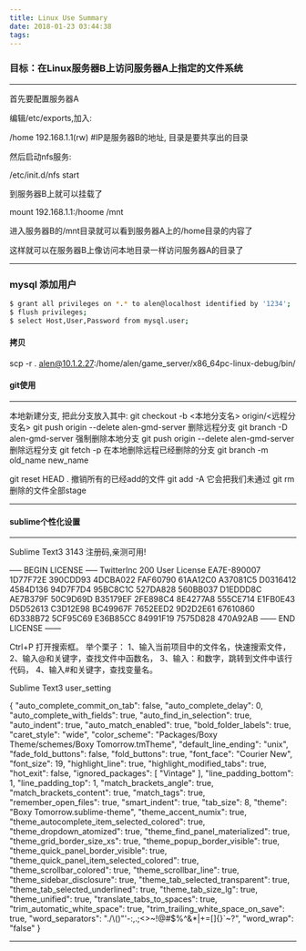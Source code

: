 ```yaml
---
title: Linux Use Summary
date: 2018-01-23 03:44:38
tags:
---
```


### 目标：在Linux服务器B上访问服务器A上指定的文件系统
**************************************************************************
首先要配置服务器A

编辑/etc/exports,加入:

/home    192.168.1.1(rw)    #IP是服务器B的地址, 目录是要共享出的目录

然后启动nfs服务:

/etc/init.d/nfs start

到服务器B上就可以挂载了

mount 192.168.1.1:/hoome /mnt

进入服务器B的/mnt目录就可以看到服务器A上的/home目录的内容了

这样就可以在服务器B上像访问本地目录一样访问服务器A的目录了
**************************************************************************

### mysql 添加用户
``` bash
$ grant all privileges on *.* to alen@localhost identified by '1234';
$ flush privileges;
$ select Host,User,Password from mysql.user;
```

#### 拷贝
scp -r . alen@10.1.2.27:/home/alen/game_server/x86_64pc-linux-debug/bin/

#### git使用
**************************************************************************
本地新建分支, 把此分支放入其中:
git checkout -b <本地分支名> origin/<远程分支名>
git push origin --delete alen-gmd-server 删除远程分支
git branch -D alen-gmd-server 强制删除本地分支
git push origin --delete alen-gmd-server 删除远程分支
git fetch -p  在本地删除远程已经删除的分支
git branch -m old_name new_name

git reset HEAD .  撤销所有的已经add的文件
git add -A   它会把我们未通过 git rm 删除的文件全部stage
**************************************************************************

#### sublime个性化设置
**************************************************************************
Sublime Text3 3143 注册码,亲测可用!

—– BEGIN LICENSE —–
TwitterInc
200 User License
EA7E-890007
1D77F72E 390CDD93 4DCBA022 FAF60790
61AA12C0 A37081C5 D0316412 4584D136
94D7F7D4 95BC8C1C 527DA828 560BB037
D1EDDD8C AE7B379F 50C9D69D B35179EF
2FE898C4 8E4277A8 555CE714 E1FB0E43
D5D52613 C3D12E98 BC49967F 7652EED2
9D2D2E61 67610860 6D338B72 5CF95C69
E36B85CC 84991F19 7575D828 470A92AB
—— END LICENSE ——

Ctrl+P 打开搜索框。
举个栗子：
1、输入当前项目中的文件名，快速搜索文件，
2、输入@和关键字，查找文件中函数名，
3、输入：和数字，跳转到文件中该行代码，
4、输入#和关键字，查找变量名。


Sublime Text3 user_setting

{
        "auto_complete_commit_on_tab": false,
        "auto_complete_delay": 0,
        "auto_complete_with_fields": true,
        "auto_find_in_selection": true,
        "auto_indent": true,
        "auto_match_enabled": true,
        "bold_folder_labels": true,
        "caret_style": "wide",
        "color_scheme": "Packages/Boxy Theme/schemes/Boxy Tomorrow.tmTheme",
        "default_line_ending": "unix",
        "fade_fold_buttons": false,
        "fold_buttons": true,
        "font_face": "Courier New",
        "font_size": 19,
        "highlight_line": true,
        "highlight_modified_tabs": true,
        "hot_exit": false,
        "ignored_packages":
        [
                "Vintage"
        ],
        "line_padding_bottom": 1,
        "line_padding_top": 1,
        "match_brackets_angle": true,
        "match_brackets_content": true,
        "match_tags": true,
        "remember_open_files": true,
        "smart_indent": true,
        "tab_size": 8,
        "theme": "Boxy Tomorrow.sublime-theme",
        "theme_accent_numix": true,
        "theme_autocomplete_item_selected_colored": true,
        "theme_dropdown_atomized": true,
        "theme_find_panel_materialized": true,
        "theme_grid_border_size_xs": true,
        "theme_popup_border_visible": true,
        "theme_quick_panel_border_visible": true,
        "theme_quick_panel_item_selected_colored": true,
        "theme_scrollbar_colored": true,
        "theme_scrollbar_line": true,
        "theme_sidebar_disclosure": true,
        "theme_tab_selected_transparent": true,
        "theme_tab_selected_underlined": true,
        "theme_tab_size_lg": true,
        "theme_unified": true,
        "translate_tabs_to_spaces": true,
        "trim_automatic_white_space": true,
        "trim_trailing_white_space_on_save": true,
        "word_separators": "./\\()\"'-:,.;<>~!@#$%^&*|+=[]{}`~?",
        "word_wrap": "false"
}
**************************************************************************
